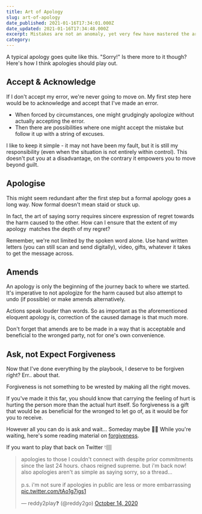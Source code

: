 ```yaml
---
title: Art of Apology
slug: art-of-apology
date_published: 2021-01-16T17:34:01.000Z
date_updated: 2021-01-16T17:34:48.000Z
excerpt: Mistakes are not an anomaly, yet very few have mastered the art of apology. Seeking forgiveness demands more than just a "sorry!"
category: 
---
```

A typical apology goes quite like this. "Sorry!" Is there more to it though?
Here's how I think apologies should play out.

## Accept & Acknowledge

If I don't accept my error, we're never going to move on. My first step here would be to acknowledge and accept that I've made an error.

- When forced by circumstances, one might grudgingly apologize without actually accepting the error.
- Then there are possibilities where one might accept the mistake but follow it up with a string of excuses.

I like to keep it simple - it may not have been my fault, but it is still my responsibility (even when the situation is not entirely within control). This doesn't put you at a disadvantage, on the contrary it empowers you to move beyond guilt.

## Apologise

This might seem redundant after the first step but a formal apology goes a long way. Now formal doesn't mean staid or stuck up.

In fact, the art of saying sorry requires sincere expression of regret towards the harm caused to the other. How can I ensure that the extent of my apology  matches the depth of my regret?

Remember, we're not limited by the spoken word alone. Use hand written letters (you can still scan and send digitally), video, gifts, whatever it takes to get the message across.

## Amends

An apology is only the beginning of the journey back to where we started. It's imperative to not apologize for the harm caused but also attempt to undo (if possible) or make amends alternatively.

Actions speak louder than words. So as important as the aforementioned eloquent apology is, correction of the caused damage is that much more.

Don't forget that amends are to be made in a way that is acceptable and beneficial to the wronged party, not for one's own convenience.

## Ask, not Expect Forgiveness

Now that I've done everything by the playbook, I deserve to be forgiven right? Err.. about that.

Forgiveness is not something to be wrested by making all the right moves.

If you've made it this far, you should know that carrying the feeling of hurt is hurting the person more than the actual hurt itself. So forgiveness is a gift that would be as beneficial for the wronged to let go of, as it would be for you to receive.

However all you can do is ask and wait... Someday maybe 🤞🏽 While you're waiting, here's some reading material on [forgiveness](https://playtime.reddy2go.com/p/fun-and-forgiveness).

If you want to play that back on Twitter 👇🏽

<blockquote class="twitter-tweet" data-theme="dark"><p lang="en" dir="ltr">apologies to those I couldn&#39;t connect with despite prior commitments since the last 24 hours. chaos reigned supreme. but i&#39;m back now! also apologies aren&#39;t as simple as saying sorry, so a thread...<br><br>p.s. i&#39;m not sure if apologies in public are less or more embarrassing <a href="https://t.co/tAo1g7igs1">pic.twitter.com/tAo1g7igs1</a></p>&mdash; reddy2play❓ (@reddy2go) <a href="https://twitter.com/reddy2go/status/1316385067040559104?ref_src=twsrc%5Etfw">October 14, 2020</a></blockquote> <script async src="https://platform.twitter.com/widgets.js" charset="utf-8"></script>